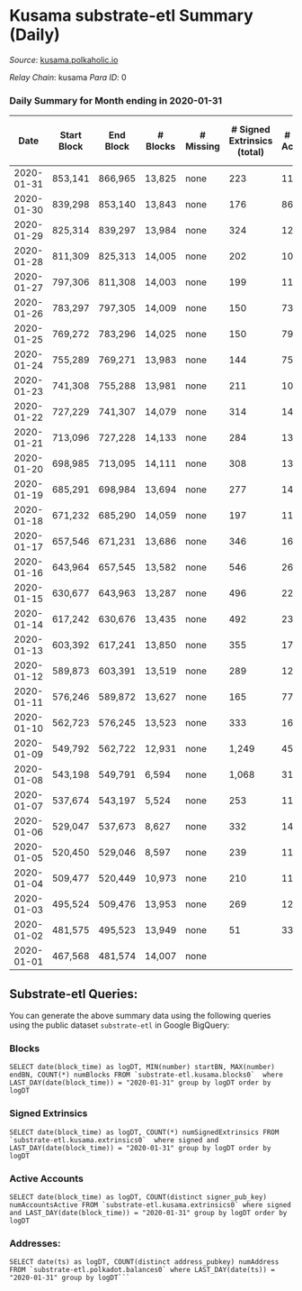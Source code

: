 # Kusama substrate-etl Summary (Daily)

_Source_: [kusama.polkaholic.io](https://kusama.polkaholic.io)

*Relay Chain*: kusama
*Para ID*: 0



### Daily Summary for Month ending in 2020-01-31


| Date | Start Block | End Block | # Blocks | # Missing | # Signed Extrinsics (total) | # Active Accounts | # Addresses with Balances | # Events | # Transfers | # XCM Transfers In | # XCM Transfers Out |
| ---- | ----------- | --------- | -------- | --------- | --------------------------- | ----------------- | ------------------------- | -------- | ----------- | ------------------ | ------------------- |
| 2020-01-31 | 853,141 | 866,965 | 13,825 | none  | 223 | 118 |  | 42,929 | 73 ($12,758,873.89) |   |   |
| 2020-01-30 | 839,298 | 853,140 | 13,843 | none  | 176 | 86 |  | 43,116 | 60 ($328,890.72) |   |   |
| 2020-01-29 | 825,314 | 839,297 | 13,984 | none  | 324 | 128 |  | 43,982 | 149 ($1,649,870.14) |   |   |
| 2020-01-28 | 811,309 | 825,313 | 14,005 | none  | 202 | 108 |  | 43,540 | 51 ($7,176,190.80) |   |   |
| 2020-01-27 | 797,306 | 811,308 | 14,003 | none  | 199 | 113 |  | 43,533 | 70 ($19,667,777.94) |   |   |
| 2020-01-26 | 783,297 | 797,305 | 14,009 | none  | 150 | 73 |  | 43,577 | 55 ($19,139,084.79) |   |   |
| 2020-01-25 | 769,272 | 783,296 | 14,025 | none  | 150 | 79 |  | 43,519 | 50 ($874,469.00) |   |   |
| 2020-01-24 | 755,289 | 769,271 | 13,983 | none  | 144 | 75 |  | 43,376 | 49 ($15,785,558.07) |   |   |
| 2020-01-23 | 741,308 | 755,288 | 13,981 | none  | 211 | 104 |  | 43,477 | 60 ($49,692,558.49) |   |   |
| 2020-01-22 | 727,229 | 741,307 | 14,079 | none  | 314 | 141 |  | 44,205 | 116 ($41,786,488.48) |   |   |
| 2020-01-21 | 713,096 | 727,228 | 14,133 | none  | 284 | 137 |  | 44,159 | 86 ($10,148,924.60) |   |   |
| 2020-01-20 | 698,985 | 713,095 | 14,111 | none  | 308 | 134 |  | 44,109 | 90 ($65,915,754.72) |   |   |
| 2020-01-19 | 685,291 | 698,984 | 13,694 | none  | 277 | 144 |  | 42,023 | 53 ($21,171,198.95) |   |   |
| 2020-01-18 | 671,232 | 685,290 | 14,059 | none  | 197 | 110 |  | 43,441 | 42 ($1,999,888.90) |   |   |
| 2020-01-17 | 657,546 | 671,231 | 13,686 | none  | 346 | 162 |  | 42,245 | 111 ($16,705,474.76) |   |   |
| 2020-01-16 | 643,964 | 657,545 | 13,582 | none  | 546 | 260 |  | 42,844 | 115 ($8,079,032.31) |   |   |
| 2020-01-15 | 630,677 | 643,963 | 13,287 | none  | 496 | 223 |  | 41,677 | 138 ($43,517,037.31) |   |   |
| 2020-01-14 | 617,242 | 630,676 | 13,435 | none  | 492 | 233 |  | 41,468 | 105 ($67,946,464.51) |   |   |
| 2020-01-13 | 603,392 | 617,241 | 13,850 | none  | 355 | 171 |  | 42,315 | 82 ($15,145,882.49) |   |   |
| 2020-01-12 | 589,873 | 603,391 | 13,519 | none  | 289 | 124 |  | 29,896 | 31 ($501,776.00) |   |   |
| 2020-01-11 | 576,246 | 589,872 | 13,627 | none  | 165 | 77 |  | 29,533 | 12 ($1,826,934.69) |   |   |
| 2020-01-10 | 562,723 | 576,245 | 13,523 | none  | 333 | 167 |  | 30,688 | 82 ($6,848,685.95) |   |   |
| 2020-01-09 | 549,792 | 562,722 | 12,931 | none  | 1,249 | 456 |  | 34,198 | 215 ($7,401,841.10) |   |   |
| 2020-01-08 | 543,198 | 549,791 | 6,594 | none  | 1,068 | 317 |  | 17,142 | 70 ($2,651,519.06) |   |   |
| 2020-01-07 | 537,674 | 543,197 | 5,524 | none  | 253 | 111 |  | 12,155 | 14 ($1,703.62) |   |   |
| 2020-01-06 | 529,047 | 537,673 | 8,627 | none  | 332 | 143 |  | 22,115 | 47 ($1,331,395.05) |   |   |
| 2020-01-05 | 520,450 | 529,046 | 8,597 | none  | 239 | 115 |  | 25,049 | 31 ($17,649,710.17) |   |   |
| 2020-01-04 | 509,477 | 520,449 | 10,973 | none  | 210 | 116 |  | 32,686 | 20 ($109,037.28) |   |   |
| 2020-01-03 | 495,524 | 509,476 | 13,953 | none  | 269 | 125 |  | 42,818 | 76 ($23,223,286.98) |   |   |
| 2020-01-02 | 481,575 | 495,523 | 13,949 | none  | 51 | 33 |  | 41,986 | 11 ($7,675.32) |   |   |
| 2020-01-01 | 467,568 | 481,574 | 14,007 | none  |  |  |  | 41,998 |   |   |   |

## Substrate-etl Queries:
You can generate the above summary data using the following queries using the public dataset `substrate-etl` in Google BigQuery:


### Blocks
```
SELECT date(block_time) as logDT, MIN(number) startBN, MAX(number) endBN, COUNT(*) numBlocks FROM `substrate-etl.kusama.blocks0`  where LAST_DAY(date(block_time)) = "2020-01-31" group by logDT order by logDT
```


### Signed Extrinsics
```
SELECT date(block_time) as logDT, COUNT(*) numSignedExtrinsics FROM `substrate-etl.kusama.extrinsics0`  where signed and LAST_DAY(date(block_time)) = "2020-01-31" group by logDT order by logDT
```


### Active Accounts
```
SELECT date(block_time) as logDT, COUNT(distinct signer_pub_key) numAccountsActive FROM `substrate-etl.kusama.extrinsics0` where signed and LAST_DAY(date(block_time)) = "2020-01-31" group by logDT order by logDT
```


### Addresses:
```
SELECT date(ts) as logDT, COUNT(distinct address_pubkey) numAddress FROM `substrate-etl.polkadot.balances0` where LAST_DAY(date(ts)) = "2020-01-31" group by logDT```

